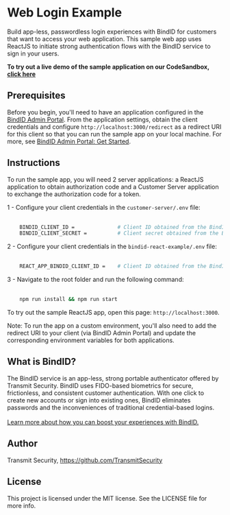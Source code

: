 # Web Login Example

Build app-less, passwordless login experiences with BindID for customers that want to access your web application. This sample web app uses ReactJS to initiate strong authentication flows with the BindID service to sign in your users.

**To try out a live demo of the sample application on our CodeSandbox, [click here](https://codesandbox.io/s/priceless-bird-mucru)**

## Prerequisites

Before you begin, you'll need to have an application configured in the [BindID Admin Portal](https://admin.bindid-sandbox.io/console/#/applications). From the application settings, obtain the client credentials and configure `http://localhost:3000/redirect` as a redirect URI for this client so that you can run the sample app on your local machine. For more, see [BindID Admin Portal: Get Started](https://developer.bindid.io/docs/guides/admin_portal/topics/getStarted/get_started_admin_portal).

## Instructions

To run the sample app, you will need 2 server applications: a ReactJS application to obtain authorization code and a Customer Server application to exchange the authorization code for a token.

1 - Configure your client credentials in the `customer-server/.env` file:
<br/><br/>
```bash
    BINDID_CLIENT_ID =              # Client ID obtained from the BindID Admin Portal
    BINDID_CLIENT_SECRET =          # Client secret obtained from the BindID Admin Portal
```

2 - Configure your client credentials in the `bindid-react-example/.env` file:
<br/><br/>
```bash
    REACT_APP_BINDID_CLIENT_ID =    # Client ID obtained from the BindID Admin Portal
```

3 - Navigate to the root folder and run the following command:
<br/><br/>
```bash
    npm run install && npm run start
```

To try out the sample ReactJS app, open this page: `http://localhost:3000`.

Note: To run the app on a custom environment, you'll also need to add the redirect URI to your client (via BindID Admin Portal) and update the corresponding environment variables for both applications.

## What is BindID?

The BindID service is an app-less, strong portable authenticator offered by Transmit Security. BindID uses FIDO-based biometrics for secure, frictionless, and consistent customer authentication. With one click to create new accounts or sign into existing ones, BindID eliminates passwords and the inconveniences of traditional credential-based logins.<br><br>
[Learn more about how you can boost your experiences with BindID.](https://www.transmitsecurity.com/developer)

## Author

Transmit Security, https://github.com/TransmitSecurity

## License

This project is licensed under the MIT license. See the LICENSE file for more info.

